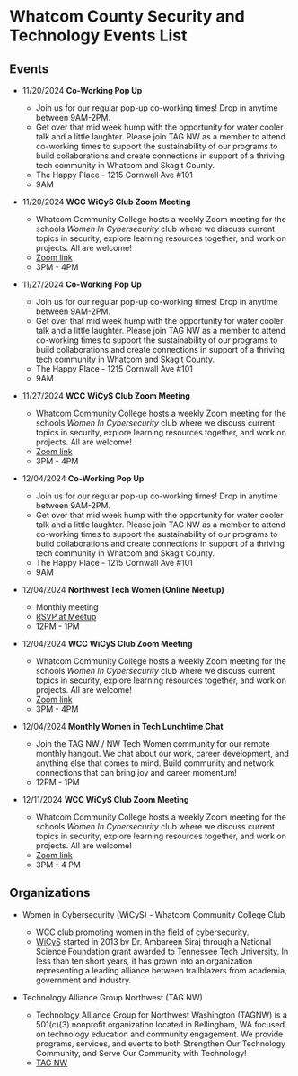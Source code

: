 # Whatcom County Security and Technology Events List


## Events

- 11/20/2024 **Co-Working Pop Up**
  - Join us for our regular pop-up co-working times! Drop in anytime between 9AM-2PM.
  - Get over that mid week hump with the opportunity for water cooler talk and a little laughter. Please join TAG NW as a member to attend co-working times to support the sustainability of our programs to build collaborations and create connections in support of a thriving tech community in Whatcom and Skagit County.
  - The Happy Place - 1215 Cornwall Ave #101
  - 9AM

- 11/20/2024 **WCC WiCyS Club Zoom Meeting**
  - Whatcom Community College hosts a weekly Zoom meeting for the schools *Women In Cybersecurity* club where we discuss current topics in security, explore learning resources together, and work on projects. All are welcome!
  - [Zoom link](https://whatcom-edu.zoom.us/j/84752586830?pwd=ODFhRGhTQVdwM2IvN3B2dE9GZHJmdz09)
  - 3PM - 4PM
 
- 11/27/2024 **Co-Working Pop Up**
  - Join us for our regular pop-up co-working times! Drop in anytime between 9AM-2PM.
  - Get over that mid week hump with the opportunity for water cooler talk and a little laughter. Please join TAG NW as a member to attend co-working times to support the sustainability of our programs to build collaborations and create connections in support of a thriving tech community in Whatcom and Skagit County.
  - The Happy Place - 1215 Cornwall Ave #101
  - 9AM

- 11/27/2024 **WCC WiCyS Club Zoom Meeting**
  - Whatcom Community College hosts a weekly Zoom meeting for the schools *Women In Cybersecurity* club where we discuss current topics in security, explore learning resources together, and work on projects. All are welcome!
  - [Zoom link](https://whatcom-edu.zoom.us/j/84752586830?pwd=ODFhRGhTQVdwM2IvN3B2dE9GZHJmdz09)
  - 3PM - 4PM
 
- 12/04/2024 **Co-Working Pop Up**
  - Join us for our regular pop-up co-working times! Drop in anytime between 9AM-2PM.
  - Get over that mid week hump with the opportunity for water cooler talk and a little laughter. Please join TAG NW as a member to attend co-working times to support the sustainability of our programs to build collaborations and create connections in support of a thriving tech community in Whatcom and Skagit County.
  - The Happy Place - 1215 Cornwall Ave #101
  - 9AM

- 12/04/2024 **Northwest Tech Women (Online Meetup)**
  - Monthly meeting
  - [RSVP at Meetup](https://www.meetup.com/nw-tech-women)
  - 12PM - 1PM

- 12/04/2024 **WCC WiCyS Club Zoom Meeting**
  - Whatcom Community College hosts a weekly Zoom meeting for the schools *Women In Cybersecurity* club where we discuss current topics in security, explore learning resources together, and work on projects. All are welcome!
  - [Zoom link](https://whatcom-edu.zoom.us/j/84752586830?pwd=ODFhRGhTQVdwM2IvN3B2dE9GZHJmdz09)
  - 3PM - 4PM

- 12/04/2024 **Monthly Women in Tech Lunchtime Chat**
  - Join the TAG NW / NW Tech Women community for our remote monthly hangout. We chat about our work, career development, and anything else that comes to mind. Build community and network connections that can bring joy and career momentum!
  - 12PM - 1PM


- 12/11/2024 **WCC WiCyS Club Zoom Meeting**
  - Whatcom Community College hosts a weekly Zoom meeting for the schools *Women In Cybersecurity* club where we discuss current topics in security, explore learning resources together, and work on projects. All are welcome!
  - [Zoom link](https://whatcom-edu.zoom.us/j/84752586830?pwd=ODFhRGhTQVdwM2IvN3B2dE9GZHJmdz09)
  - 3PM - 4 PM


## Organizations

- Women in Cybersecurity (WiCyS) - Whatcom Community College Club
  - WCC club promoting women in the field of cybersecurity.
  - [WiCyS](https://www.wicys.org/) started in 2013 by Dr. Ambareen Siraj through a National Science Foundation grant awarded to Tennessee Tech University. In less than ten short years, it has grown into an organization representing a leading alliance between trailblazers from academia, government and industry.

- Technology Alliance Group Northwest (TAG NW)
  - Technology Alliance Group for Northwest Washington (TAGNW) is a 501(c)(3) nonprofit organization located in Bellingham, WA focused on technology education and community engagement. We provide programs, services, and events to both Strengthen Our Technology Community, and Serve Our Community with Technology!
  - [TAG NW](https://www.tagnw.org/)
